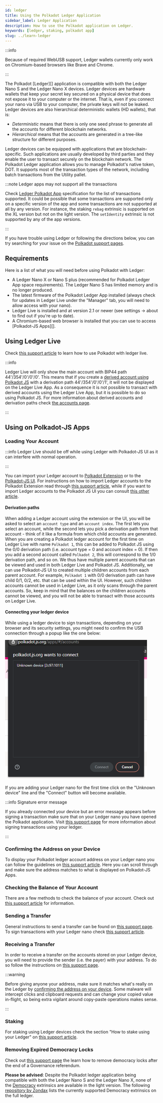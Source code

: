 ```yaml
---
id: ledger
title: Using the Polkadot Ledger Application
sidebar_label: Ledger Application
description: How to use the Polkadot application on Ledger.
keywords: [ledger, staking, polkadot app]
slug: ../learn-ledger
---
```


:::info

Because of required WebUSB support, Ledger wallets currently only work on Chromium-based
browsers like Brave and Chrome.

:::

The Polkadot [Ledger][] application is compatible with both the Ledger Nano S and the Ledger Nano X
devices. Ledger devices are hardware wallets that keep your secret key secured on a physical device that
does not expose it to your computer or the internet. That is, even if you connect your nano via USB to your computer, the private keys will not be leaked. Ledger devices are also hierarchical deterministic wallets (HD wallets), that is:

  - *Deterministic* means that there is only one seed phrase to generate all the accounts for different blockchain networks.
  - *Hierarchical* means that the accounts are generated in a tree-like structure for different purposes.

Ledger devices can be equipped with applications that are blockchain-specific. Such applications are usually developed by third parties and they enable the user to transact securely on the blockchain network.
The Polkadot Ledger application allows you to manage Polkadot's native token, DOT. It supports
most of the transaction types of the network, including batch transactions from the Utility pallet. 

:::note Ledger apps may not support all the transactions

Check [Ledger Polkadot App](https://github.com/Zondax/ledger-polkadot) specification for the list of transactions supported. It could be possible that some transactions are supported only on a specific version of the app and some transactions are not supported at all by any version. For instance, the staking `rebag` extrinsic is supported on the XL version but not on the light version. The `setIdentity` extrinsic is not supported by any of the app versions.

:::


If you have trouble using Ledger or following the directions below, you can try searching for your
issue on the [Polkadot support pages](https://support.polkadot.network/).

## Requirements

Here is a list of what you will need before using Polkadot with Ledger:

- A Ledger Nano X or Nano S plus (recommended for Polkadot Ledger App space requirements). The Ledger Nano S has limited memory and is no longer produced.
- The latest firmware of the Polkadot Ledger App installed (always check for updates in Ledger Live under the "Manager" tab, you will need to allow access with your nano).
- Ledger Live is installed and at version 2.1 or newer (see settings -> about to find out if you're
  up to date).
- A Chromium-based web browser is installed that you can use to access [Polkadot-JS Apps][].

## Using Ledger Live

Check [this support article](https://support.polkadot.network/support/solutions/articles/65000175822-how-to-use-polkadot-and-stake-with-ledger-live) to learn how to use Polkadot with ledger live.

:::info

Ledger Live will only show the main account with BIP44 path 44'/354'/0'/0'/0'. This means that if you create a [derived account using Polkadot JS](#using-on-polkadot-js-apps) with a derivation path 44'/354'/0'/0'/1', it will not be displayed on the Ledger Live App. As a consequence it is not possible to transact with derived accounts using the Ledger Live App, but it is possible to do so using Polkadot JS. For more information about derived accounts and derivation paths check [the accounts page](../learn/learn-accounts.md).

:::

## Using on Polkadot-JS Apps

### Loading Your Account

:::info Ledger Live should be off while using Ledger with Polkadot-JS UI as it can interfere with normal operation.

:::

You can import your Ledger account to [Polkadot Extension](https://polkadot.js.org/extension/) or to the [Polkadot-JS UI](https://polkadot.js.org/apps/#/explorer). For instructions
on how to import Ledger accounts to the Polkadot Extension read through [this support article](https://support.polkadot.network/support/solutions/articles/65000175387-how-to-add-your-ledger-through-the-polkadot-extension), while if you want to import Ledger accounts to the Polkadot JS UI you can consult [this other article](https://support.polkadot.network/support/solutions/articles/65000170812-how-to-add-ledger-account-through-the-polkadot-js-ui).

#### Derivation paths

When adding a Ledger account using the extension or the UI, you will be asked to select an `account type` and an `account index`. The first lets you select an account, while the second lets you pick a derivation path from that account - think of it like a formula from which child accounts are generated. When you are creating a Polkadot ledger account for the first time on Ledger Live with name `Polkadot 1`, this can be added to Polkadot JS using the 0/0 derivation path (i.e. account type = 0 and account index = 0). If then you add a second account called `Polkadot 2`, this will correspond to the 1/0 derivation path, and so on. We thus have multiple parent accounts that can be viewed and used in both Ledger Live and Polkadot JS. Additionally, we can use Polkadot-JS UI to created multiple children accounts from each parent account. For example, `Polkadot 1` with 0/0 derivation path can have child 0/1, 0/2, etc. that can be used within the UI. However, such children accounts cannot be used in Ledger Live, as it only scans through the parent accounts. So, keep in mind that the balances on the children accounts cannot be viewed, and you will not be able to transact with those accounts on Ledger Live.

#### Connecting your ledger device

While using a ledger device to sign transactions, depending on your browser and its security settings, you might need
to confirm the USB connection through a popup like the one below:

![Display the device connection popup](../assets/ledger/query-device.png)

If you are adding your Ledger nano for the first time click on the "Unknown device" line and the "Connect" button will become available. 

:::info Signature error message

If you already connected your device but an error message appears before signing a transaction make sure that on your Ledger nano you have opened the Polkadot application. Visit [this support page](https://support.polkadot.network/support/solutions/articles/65000181994) for more information about signing transactions using your ledger.

:::

### Confirming the Address on your Device

To display your Polkadot ledger account address on your Ledger nano you can follow the guidelines on [this support article](https://support.polkadot.network/support/solutions/articles/65000181854-how-to-confirm-your-account-address-on-your-ledger-device). Here you can scroll through and make sure the address matches to what is displayed on Polkadot-JS
Apps.

### Checking the Balance of Your Account

There are a few methods to check the balance of your account. Check out [this support article](https://support.polkadot.network/support/solutions/articles/65000169332-where-can-i-see-the-balance-of-my-account-) for information.

### Sending a Transfer

General instructions to send a transfer can be found on [this support page](https://support.polkadot.network/support/solutions/articles/65000170304-how-to-send-transfer-funds-out-of-your-dot-account-on-the-polkadot-js-ui). To sign transactions with your Ledger nano check [this support article](https://support.polkadot.network/support/solutions/articles/65000181994).

### Receiving a Transfer

In order to receive a transfer on the accounts stored on your Ledger device, you will need to
provide the sender (i.e. the payer) with your address. To do so follow the instructions on [this support page](https://support.polkadot.network/support/solutions/articles/65000181866-how-to-receive-dot-to-my-account-on-polkadot-js-ui).

:::warning

Before giving anyone your address, make sure it matches what's really on the Ledger
by [confirming the address on your device](#confirming-the-address-on-your-device). Some malware
will intercept clicks and clipboard requests and can change your copied value in-flight, so being
extra vigilant around copy-paste operations makes sense.

:::

### Staking

For staking using Ledger devices check the section "How to stake using your Ledger" on [this support article](https://support.polkadot.network/support/solutions/articles/65000168057-how-do-i-stake-nominate-on-polkadot-).

### Removing Expired Democracy Locks

Check out [this support page](https://support.polkadot.network/support/solutions/articles/65000181870-how-to-remove-expired-democracy-locks) the learn how to remove democracy locks after the end of a Governance referendum.

**Please be advised**: Despite the Polkadot ledger application being compatible with both the Ledger
Nano S and the Ledger Nano X, none of the [Democracy](../maintain/maintain-guides-democracy.md) extrinsics
are available in the light version. The following [repository by Zondax](https://github.com/Zondax/ledger-polkadot) lists the currently supported Democracy extrinsics on the full ledger.

